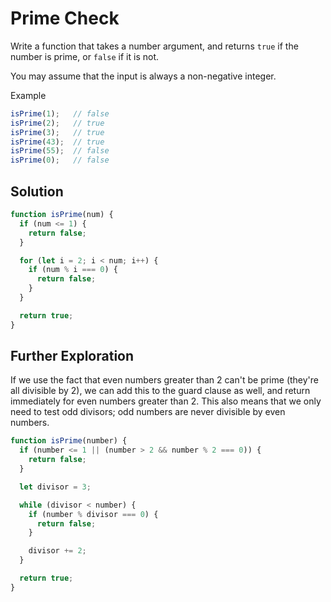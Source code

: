 # Prime Check
Write a function that takes a number argument, and returns `true` if the number is prime, or `false` if it is not.

You may assume that the input is always a non-negative integer.

Example
```js
isPrime(1);   // false
isPrime(2);   // true
isPrime(3);   // true
isPrime(43);  // true
isPrime(55);  // false
isPrime(0);   // false
```


## Solution
```js
function isPrime(num) {
  if (num <= 1) {
    return false;
  }

  for (let i = 2; i < num; i++) {
    if (num % i === 0) {
      return false;
    }
  }

  return true;
}
```

## Further Exploration
If we use the fact that even numbers greater than 2 can't be prime (they're all divisible by 2), we can add this to the guard clause as well, and return immediately for even numbers greater than 2. This also means that we only need to test odd divisors; odd numbers are never divisible by even numbers.

```js
function isPrime(number) {
  if (number <= 1 || (number > 2 && number % 2 === 0)) {
    return false;
  }

  let divisor = 3;

  while (divisor < number) {
    if (number % divisor === 0) {
      return false;
    }

    divisor += 2;
  }

  return true;
}
```
